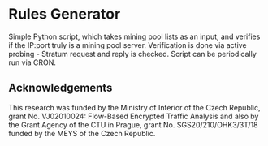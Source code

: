 # Rules Generator
Simple Python script, which takes mining pool lists as an input, and verifies if the IP:port truly is a mining pool server.
Verification is done via active probing - Stratum request and reply is checked. Script can be periodically run via CRON.

## Acknowledgements
This research was funded by the Ministry of Interior of the Czech Republic, grant No. VJ02010024: Flow-Based Encrypted Traffic Analysis and also by the Grant Agency of the CTU in Prague, grant No. SGS20/210/OHK3/3T/18 funded by the MEYS of the Czech Republic.